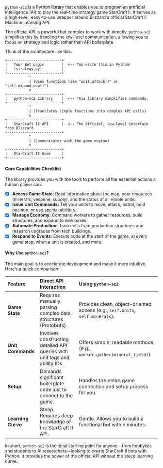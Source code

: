 `python-sc2` is a Python library that enables you to program an artificial intelligence (AI) to play the real-time strategy game StarCraft II. It serves as a high-level, easy-to-use wrapper around Blizzard's official StarCraft II Machine Learning API.

The official API is powerful but complex to work with directly. `python-sc2` simplifies this by handling the low-level communication, allowing you to focus on strategy and logic rather than API boilerplate.

Think of the architecture like this:

```text
+-------------------------+
|   Your Bot Logic        |  <-- You write this in Python!
|   (strategy.py)         |
+-------------------------+
           ^
           | (Uses functions like "unit.attack()" or "self.expand_now()")
           v
+-------------------------+
|   python-sc2 Library    |  <-- This library simplifies commands.
+-------------------------+
           ^
           | (Translates simple functions into complex API calls)
           v
+-------------------------+
|   StarCraft II API      |  <-- The official, low-level interface from Blizzard.
+-------------------------+
           ^
           | (Communicates with the game engine)
           v
+-------------------------+
|   StarCraft II Game     |
+-------------------------+
```

#### **Core Capabilities Checklist**

The library provides you with the tools to perform all the essential actions a human player can.

*   [x] **Access Game State:** Read information about the map, your resources (minerals, vespene, supply), and the status of all visible units.
*   [x] **Issue Unit Commands:** Tell your units to move, attack, patrol, hold position, or use special abilities.
*   [x] **Manage Economy:** Command workers to gather resources, build structures, and expand to new bases.
*   [x] **Automate Production:** Train units from production structures and research upgrades from tech buildings.
*   [x] **Respond to Events:** Execute code at the start of the game, at every game step, when a unit is created, and more.

#### **Why Use `python-sc2`?**

The main goal is to accelerate development and make it more intuitive. Here’s a quick comparison:

| Feature | Direct API Interaction | Using `python-sc2` |
| :--- | :--- | :--- |
| **Game State** | Requires manually parsing complex data structures (Protobufs). | Provides clean, object-oriented access (e.g., `self.units`, `self.minerals`). |
| **Unit Commands**| Involves constructing detailed API queries with unit tags and ability IDs. | Offers simple, readable methods (e.g., `worker.gather(mineral_field)`). |
| **Setup** | Demands significant boilerplate code just to connect to the game. | Handles the entire game connection and setup process for you. |
| **Learning Curve**| Steep. Requires deep knowledge of the StarCraft II API. | Gentle. Allows you to build a functional bot within minutes. |

In short, `python-sc2` is the ideal starting point for anyone—from hobbyists and students to AI researchers—looking to create StarCraft II bots with Python. It provides the power of the official API without the steep learning curve.